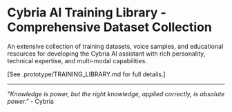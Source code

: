 # Cybria AI Training Library - Comprehensive Dataset Collection

An extensive collection of training datasets, voice samples, and educational resources for developing the Cybria AI assistant with rich personality, technical expertise, and multi-modal capabilities.

[See .prototype/TRAINING_LIBRARY.md for full details.]

---

*"Knowledge is power, but the right knowledge, applied correctly, is absolute power."* - Cybria
